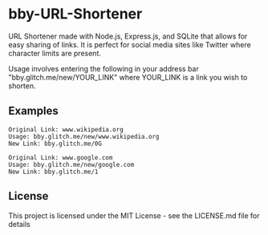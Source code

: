 # bby-URL-Shortener
URL Shortener made with Node.js, Express.js, and SQLite that allows for easy sharing of links. It is perfect for social media sites like Twitter where character limits are present.

Usage involves entering the following in your address bar "bby.glitch.me/new/YOUR_LINK" where YOUR_LINK is a link you wish to shorten. 
## Examples

```
Original Link: www.wikipedia.org
Usage: bby.glitch.me/new/www.wikipedia.org
New Link: bby.glitch.me/0G
```

```
Original Link: www.google.com
Usage: bby.glitch.me/new/google.com
New Link: bby.glitch.me/1
```
## License
This project is licensed under the MIT License - see the LICENSE.md file for details
